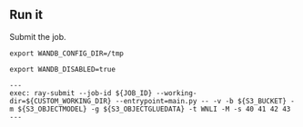 ## Run it

Submit the job.

```shell
export WANDB_CONFIG_DIR=/tmp
```

```shell
export WANDB_DISABLED=true
```

```shell
---
exec: ray-submit --job-id ${JOB_ID} --working-dir=${CUSTOM_WORKING_DIR} --entrypoint=main.py -- -v -b ${S3_BUCKET} -m ${S3_OBJECTMODEL} -g ${S3_OBJECTGLUEDATA} -t WNLI -M -s 40 41 42 43
---
```
